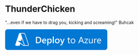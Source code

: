 # ThunderChicken
"...even if we have to drag you, kicking and screaming!"
Buhcak

[![Deploy To Azure](https://raw.githubusercontent.com/Azure/azure-quickstart-templates/dev/1-CONTRIBUTION-GUIDE/images/deploytoazure.svg?sanitize=true)](https://portal.azure.com/#create/Microsoft.Template/uri/https%3A%2F%2Fraw.githubusercontent.com%2FMehmetVural%2FThunderChicken%2fdev%2Fmaster-template%2Fazuredeploy.json)
